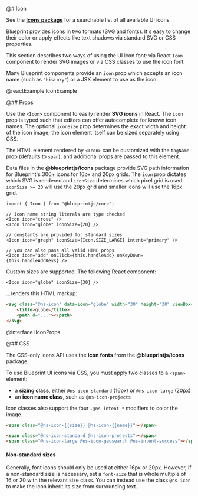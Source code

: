 @# Icon

<div class="@ns-callout @ns-intent-primary @ns-icon-info-sign">

See the [**Icons package**](#icons) for a searchable list of all available UI icons.

</div>

Blueprint provides icons in two formats (SVG and fonts). It's easy to change their color
or apply effects like text shadows via standard SVG or CSS properties.

This section describes two ways of using the UI icon font: via React `Icon`
component to render SVG images or via CSS classes to use the icon font.

Many Blueprint components provide an `icon` prop which accepts an icon name
(such as `"history"`) or a JSX element to use as the icon.

@reactExample IconExample

@## Props

Use the `<Icon>` component to easily render __SVG icons__ in React. The `icon`
prop is typed such that editors can offer autocomplete for known icon names. The
optional `iconSize` prop determines the exact width and height of the icon
image; the icon element itself can be sized separately using CSS.

The HTML element rendered by `<Icon>` can be customized with the `tagName` prop
(defaults to `span`), and additional props are passed to this element.

Data files in the __@blueprintjs/icons__ package provide SVG path information
for Blueprint's 300+ icons for 16px and 20px grids. The `icon` prop dictates
which SVG is rendered and `iconSize` determines which pixel grid is used:
`iconSize >= 20` will use the 20px grid and smaller icons will use the 16px
grid.

```tsx
import { Icon } from "@blueprintjs/core";

// icon name string literals are type checked
<Icon icon="cross" />
<Icon icon="globe" iconSize={20} />

// constants are provided for standard sizes
<Icon icon="graph" iconSize={Icon.SIZE_LARGE} intent="primary" />

// you can also pass all valid HTML props
<Icon icon="add" onClick={this.handleAdd} onKeyDown={this.handleAddKeys} />
```

Custom sizes are supported. The following React component:

```tsx
<Icon icon="globe" iconSize={30} />
```

...renders this HTML markup:

```html
<svg class="@ns-icon" data-icon="globe" width="30" height="30" viewBox="0 0 20 20">
    <title>globe</title>
    <path d="..."></path>
</svg>
```

@interface IIconProps

@## CSS

The CSS-only icons API uses the __icon fonts__ from the __@blueprintjs/icons__ package.

To use Blueprint UI icons via CSS, you must apply two classes to a `<span>` element:
- a __sizing class__, either `@ns-icon-standard` (16px) or `@ns-icon-large` (20px)
- an __icon name class__, such as `@ns-icon-projects`

Icon classes also support the four `.@ns-intent-*` modifiers to color the image.

```html
<span class="@ns-icon-{{size}} @ns-icon-{{name}}"></span>

<span class="@ns-icon-standard @ns-icon-projects"></span>
<span class="@ns-icon-large @ns-icon-geosearch @ns-intent-success"></span>
```

<div class="@ns-callout @ns-intent-primary @ns-icon-info-sign">
    <h4 class="@ns-heading">Non-standard sizes</h4>

Generally, font icons should only be used at either 16px or 20px. However, if a non-standard size is
necessary, set a `font-size` that is whole multiple of 16 or 20 with the relevant size class.
You can instead use the class `@ns-icon` to make the icon inherit its size from surrounding text.

</div>

